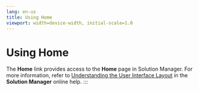 ```yaml
---
lang: en-us
title: Using Home
viewport: width=device-width, initial-scale=1.0
---
```


# Using Home

The **Home** link provides access to the **Home** page in Solution
Manager. For more information, refer to [Understanding the User Interface Layout](../Solution-Manager/SM-UI-Layout.md)
 in the **Solution Manager** online help.
:::
